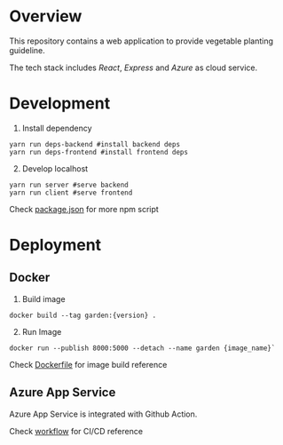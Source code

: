 # Overview

This repository contains a web application to provide vegetable planting guideline.

The tech stack includes *React*, *Express* and *Azure* as cloud service.

# Development

1. Install dependency
```
yarn run deps-backend #install backend deps
yarn run deps-frontend #install frontend deps
```
2. Develop localhost
```
yarn run server #serve backend
yarn run client #serve frontend
```

Check [package.json](./package.json) for more npm script

# Deployment

## Docker
1. Build image
```
docker build --tag garden:{version} .
```

2. Run Image
```
docker run --publish 8000:5000 --detach --name garden {image_name}`
```

Check [Dockerfile](./Dockerfile) for image build reference

## Azure App Service

Azure App Service is integrated with Github Action.

Check [workflow](./.github/workflows) for CI/CD reference